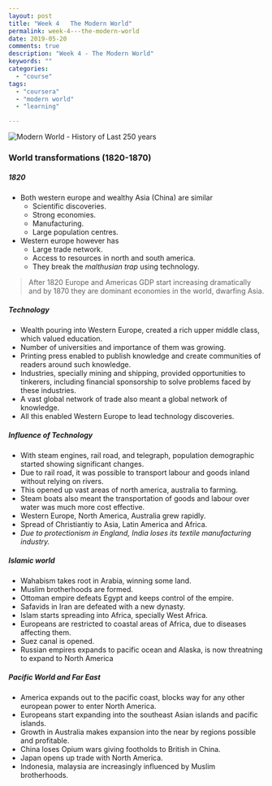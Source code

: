 ```yaml
---
layout: post
title: "Week 4   The Modern World"
permalink: week-4---the-modern-world
date: 2019-05-20
comments: true
description: "Week 4 - The Modern World"
keywords: ""
categories:
  - "course"
tags:
  - "coursera"
  - "modern world"
  - "learning"

---
```


![Modern World - History of Last 250 years](/images/modern-world.png)

### <span>World transformations (1820-1870)</span>

##### 1820
* Both western europe and wealthy Asia (China) are similar
  * Scientific discoveries.
  * Strong economies.
  * Manufacturing.
  * Large population centres.
* Western europe however has
  * Large trade network.
  * Access to resources in north and south america.
  * They break the _malthusian trap_ using technology.

> After 1820 Europe and Americas GDP start increasing dramatically and by 1870 they are dominant economies in the world, dwarfing Asia.

##### Technology
* Wealth pouring into Western Europe, created a rich upper middle class, which valued education.
* Number of universities and importance of them was growing.
* Printing press enabled to publish knowledge and create communities of readers around such knowledge.
* Industries, specially mining and shipping, provided opportunities to tinkerers, including financial sponsorship to solve problems faced by these industries.
* A vast global network of trade also meant a global network of knowledge.
* All this enabled Western Europe to lead technology discoveries.

##### Influence of Technology
* With steam engines, rail road, and telegraph, population demographic started showing significant changes.
* Due to rail road, it was possible to transport labour and goods inland without relying on rivers.
* This opened up vast areas of north america, australia to farming.
* Steam boats also meant the transportation of goods and labour over water was much more cost effective.
* Western Europe, North America, Australia grew rapidly.
* Spread of Christiantiy to Asia, Latin America and Africa.
* _Due to protectionism in England, India loses its textile manufacturing industry._

##### Islamic world
* Wahabism takes root in Arabia, winning some land.
* Muslim brotherhoods are formed.
* Ottoman empire defeats Egypt and keeps control of the empire.
* Safavids in Iran are defeated with a new dynasty.
* Islam starts spreading into Africa, specially West Africa.
* Europeans are restricted to coastal areas of Africa, due to diseases affecting them.
* Suez canal is opened.
* Russian empires expands to pacific ocean and Alaska, is now threatning to expand to North America

##### Pacific World and Far East
* America expands out to the pacific coast, blocks way for any other european power to enter North America.
* Europeans start expanding into the southeast Asian islands and pacific islands.
* Growth in Australia makes expansion into the near by regions possible and profitable.
* China loses Opium wars giving footholds to British in China.
* Japan opens up trade with North America.
* Indonesia, malaysia are increasingly influenced by Muslim brotherhoods.
